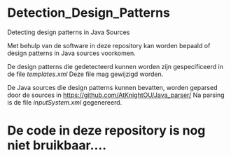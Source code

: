 # Detection_Design_Patterns
Detecting design patterns in Java Sources

Met behulp van de software in deze repository kan worden bepaald
of design patterns in Java sources voorkomen.

De design patterns die gedetecteerd kunnen worden zijn gespecificeerd
in de file *templates.xml* Deze file mag gewijzigd worden.

De Java sources die design patterns kunnen bevatten,
worden geparsed door de sources in https://github.com/AtKnightOU/Java_parser/
Na parsing is de file *inputSystem.xml* gegenereerd.

# De code in deze repository is nog niet bruikbaar....
